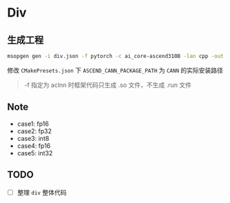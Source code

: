 # Div

## 生成工程

```bash
msopgen gen -i div.json -f pytorch -c ai_core-ascend310B -lan cpp -out div/
```

修改 `CMakePresets.json` 下 `ASCEND_CANN_PACKAGE_PATH` 为 `CANN` 的实际安装路径

> -f 指定为 aclnn 时框架代码只生成 .so 文件，不生成 .run 文件

## Note

- case1: fp16
- case2: fp32
- case3: int8
- case4: fp16
- case5: int32

## TODO

- [ ] 整理 `div` 整体代码